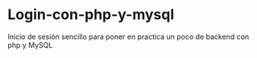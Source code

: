 # Login-con-php-y-mysql

Inicio de sesión sencillo para poner en practica un poco de backend con php y MySQL
